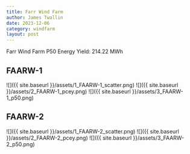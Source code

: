 ```yaml
---
title: Farr Wind Farm
author: James Twallin
date: 2023-12-06
category: windfarm
layout: post
---
```

Farr Wind Farm P50 Energy Yield: 214.22 MWh

FAARW-1
-------------
![]({{ site.baseurl }}/assets/1_FAARW-1_scatter.png)
![]({{ site.baseurl }}/assets/2_FAARW-1_pcey.png)
![]({{ site.baseurl }}/assets/3_FAARW-1_p50.png)

FAARW-2
-------------
![]({{ site.baseurl }}/assets/1_FAARW-2_scatter.png)
![]({{ site.baseurl }}/assets/2_FAARW-2_pcey.png)
![]({{ site.baseurl }}/assets/3_FAARW-2_p50.png)

